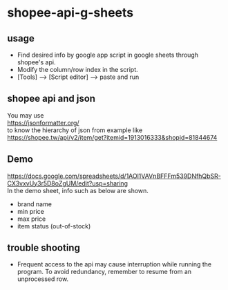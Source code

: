 # shopee-api-g-sheets

## usage
* Find desired info by google app script in google sheets through shopee's api.
* Modify the column/row index in the script.
* [Tools] --> [Script editor] --> paste and run

## shopee api and json
You may use  
    https://jsonformatter.org/  
to know the hierarchy of json from example like    
    https://shopee.tw/api/v2/item/get?itemid=1913016333&shopid=81844674

## Demo
https://docs.google.com/spreadsheets/d/1AOl1VAVnBFFFm539DNfhQbSR-CX3vxvUy3r5D8oZgUM/edit?usp=sharing  
In the demo sheet, info such as below are shown. 
* brand name
* min price
* max price
* item status (out-of-stock)

## trouble shooting
* Frequent access to the api may cause interruption while running the program. To avoid redundancy, remember to resume from an unprocessed row.
